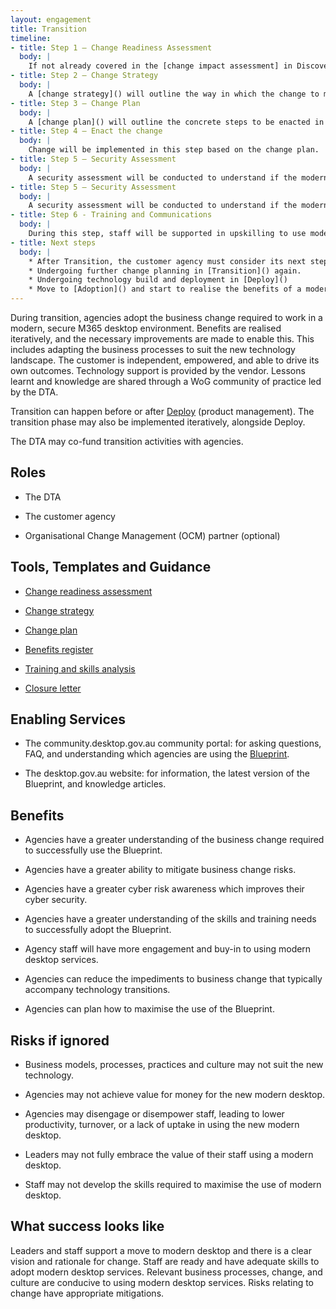 ```yaml
---
layout: engagement 
title: Transition
timeline: 
- title: Step 1 – Change Readiness Assessment
  body: | 
    If not already covered in the [change impact assessment] in Discovery, the agency will undergo a [change readiness assessment]. This will help understand which divisions  within the agency are ready to adopt the modern desktop. The assessment may include skills, culture, willingness to adopt the change, leadership and staff support, and other drivers and risks to a successful adoption. During change readiness, there will also be a decision point from the DTA to decide how much funding support it can offer agencies during transition().
- title: Step 2 – Change Strategy
  body: | 
    A [change strategy]() will outline the way in which the change to modern desktop will be managed. This is so that the value of the Blueprint c an be maximised, and risks to successful adoption minimised. The Change Strategy will determine a vision for change, who will be communicated with and when (i.e a [Communication Plan], a [Skills and Training Needs Assessment] or learning strategy, and a clear [Benefits] register or strategy.
- title: Step 3 – Change Plan
  body: | 
    A [change plan]() will outline the concrete steps to be enacted in the short-term. 
- title: Step 4 – Enact the change
  body: | 
    Change will be implemented in this step based on the change plan.
- title: Step 5 – Security Assessment
  body: | 
    A security assessment will be conducted to understand if the modern desktop services, applications, and data are secure and compliant with the [Information Security Manual (ISM)]() and other cyber security policies.
- title: Step 5 – Security Assessment
  body: | 
    A security assessment will be conducted to understand if the modern desktop services, applications, and data are secure and compliant with the [Information Security Manual (ISM)]() and other cyber security policies.
- title: Step 6 - Training and Communications
  body: | 
    During this step, staff will be supported in upskilling to use modern desktop services. This may involve e-Learning, face to face training, and peer training. Communications material will also be developed to support the change.
- title: Next steps
  body: | 
    * After Transition, the customer agency must consider its next steps. These may include:  
    * Undergoing further change planning in [Transition]() again. 
    * Undergoing technology build and deployment in [Deploy]() 
    * Move to [Adoption]() and start to realise the benefits of a modern desktop. 
---
```


During transition, agencies adopt the business change required to work in a modern, secure M365 desktop environment. Benefits are realised iteratively, and the necessary improvements are made to enable this. This includes adapting the business processes to suit the new technology landscape. The customer is independent, empowered, and able to drive its own outcomes. Technology support is provided by the vendor. Lessons learnt and knowledge are shared through a WoG community of practice led by the DTA.   

Transition can happen before or after [Deploy]() (product management). The transition phase may also be implemented iteratively, alongside Deploy. 

The DTA may co-fund transition activities with agencies.  

## Roles 

* The DTA

* The customer agency

* Organisational Change Management (OCM) partner (optional) 

## Tools, Templates and Guidance 

* [Change readiness assessment]() 

* [Change strategy]() 

* [Change plan]() 

* [Benefits register]() 

* [Training and skills analysis]() 

* [Closure letter]() 

## Enabling Services 
* The community.desktop.gov.au community portal: for asking questions, FAQ, and understanding which agencies are using the [Blueprint](/blueprint).  

* The desktop.gov.au website: for information, the latest version of the Blueprint, and knowledge articles. 

## Benefits 

* Agencies have a greater understanding of the business change required to successfully use the Blueprint. 

* Agencies have a greater ability to mitigate business change risks. 

* Agencies have a greater cyber risk awareness which improves their cyber security.  

* Agencies have a greater understanding of the skills and training needs to successfully adopt the Blueprint. 

* Agency staff will have more engagement and buy-in to using modern desktop services.    

* Agencies can reduce the impediments to business change that typically accompany technology transitions.  

* Agencies can plan how to maximise the use of the Blueprint.  

## Risks if ignored 

* Business models, processes, practices and culture may not suit the new technology.  
 
* Agencies may not achieve value for money for the new modern desktop. 

* Agencies may disengage or disempower staff, leading to lower productivity, turnover, or a lack of uptake in using the new modern desktop.  

* Leaders may not fully embrace the value of their staff using a modern desktop.    

* Staff may not develop the skills required to maximise the use of modern desktop. 

## What success looks like  

Leaders and staff support a move to modern desktop and there is a clear vision and rationale for change. Staff are ready and have adequate skills to adopt modern desktop services. Relevant business processes, change, and culture are conducive to using modern desktop services. Risks relating to change have appropriate mitigations.  

